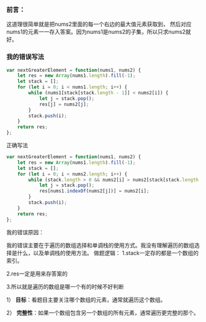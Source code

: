 ### 前言：

这道理很简单就是把nums2里面的每一个右边的最大值元素获取到， 然后对应nums1的元素一一存入答案。因为nums1是nums2的子集，所以只求nums2就好。

### 我的错误写法

```javaScript
var nextGreaterElement = function(nums1, nums2) {
    let res = new Array(nums1.length).fill(-1);
    let stack = [];
    for (let i = 0; i < nums1.length; i++) {
        while (nums1[stack[stack.length - 1]] < nums2[i]) {
            let j = stack.pop();
            res[j] = nums2[j];
        }
        stack.push(i);
    }
    return res;
};
```
正确写法
```javaScript
var nextGreaterElement = function(nums1, nums2) {
    let res = new Array(nums1.length).fill(-1);
    let stack = [];
    for (let i = 0; i < nums2.length; i++) {
        while (stack.length > 0 && nums2[i] > nums2[stack[stack.length - 1]]) {
            let j = stack.pop();
            res[nums1.indexOf(nums2[j])] = nums2[i];
        }
        stack.push(i);
    }
    return res;
};

```
我的错误原因：

我的错误主要在于遍历的数组选择和单调栈的使用方式。我没有理解遍历的数组选择是什么，以及单调栈的使用方法。
做题逻辑：
1.stack一定存的都是一个数组的索引。

2.res一定是用来存答案的

3.所以就是遍历的数组是哪一个有的时候不好判断

1） **目标**：看题目主要关注哪个数组的元素，通常就遍历这个数组。

2） **完整性**：如果一个数组包含另一个数组的所有元素，通常遍历更完整的那个。



